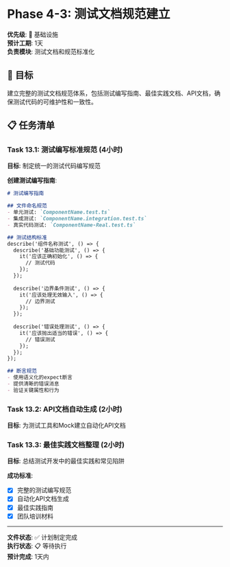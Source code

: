 # Phase 4-3: 测试文档规范建立

**优先级**: 🔵 基础设施  
**预计工期**: 1天  
**负责模块**: 测试文档和规范标准化

## 🎯 目标

建立完整的测试文档规范体系，包括测试编写指南、最佳实践文档、API文档，确保测试代码的可维护性和一致性。

## 📋 任务清单

### Task 13.1: 测试编写标准规范 (4小时)

**目标**: 制定统一的测试代码编写规范

**创建测试编写指南**:
```markdown
# 测试编写指南

## 文件命名规范
- 单元测试: `ComponentName.test.ts`
- 集成测试: `ComponentName.integration.test.ts`
- 真实代码测试: `ComponentName-Real.test.ts`

## 测试结构标准
describe('组件名称测试', () => {
  describe('基础功能测试', () => {
    it('应该正确初始化', () => {
      // 测试代码
    });
  });
  
  describe('边界条件测试', () => {
    it('应该处理无效输入', () => {
      // 边界测试
    });
  });
  
  describe('错误处理测试', () => {
    it('应该抛出适当的错误', () => {
      // 错误测试
    });
  });
});

## 断言规范
- 使用语义化的expect断言
- 提供清晰的错误消息
- 验证关键属性和行为
```

### Task 13.2: API文档自动生成 (2小时)

**目标**: 为测试工具和Mock建立自动化API文档

### Task 13.3: 最佳实践文档整理 (2小时)

**目标**: 总结测试开发中的最佳实践和常见陷阱

**成功标准**:
- [x] 完整的测试编写规范
- [x] 自动化API文档生成
- [x] 最佳实践指南
- [x] 团队培训材料

---
**文件状态**: ✅ 计划制定完成  
**执行状态**: 📋 等待执行  
**预计完成**: 1天内
